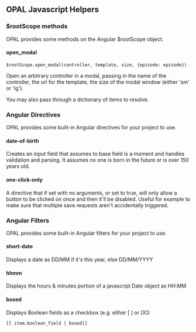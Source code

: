 ## OPAL Javascript Helpers

### $rootScope methods

OPAL provides some methods on the Angular $rootScope object.

#### open_modal

    $rootScope.open_modal(controller, template, size, {episode: episode})

Open an arbitrary controller in a modal, passing in the name of the controller,
the url for the template, the size of the modal window (either 'sm' or 'lg').

You may also pass through a dictionary of items to resolve.

### Angular Directives

OPAL provides some built-in Angular directives for your project to use.

#### date-of-birth

Creates an input field that assumes to base field is a moment and handles validation and parsing. It assumes no one is born in the future or is over 150 years old.

#### one-click-only

A directive that if set with no arguments, or set to true, will only allow a button to be
clicked on once and then it'll be disabled. Useful for example to make sure that multiple save requests aren't
accidentally triggered.

### Angular Filters

OPAL provides some built-in Angular filters for your project to use.

#### short-date

Displays a date as DD/MM if it's this year, else DD/MM/YYYY

#### hhmm

Displays the hours & minutes portion of a javascript Date object as HH:MM


#### boxed

Displays Boolean fields as a checkbox (e.g. either [ ] or [X])

    [[ item.boolean_field | boxed]]
